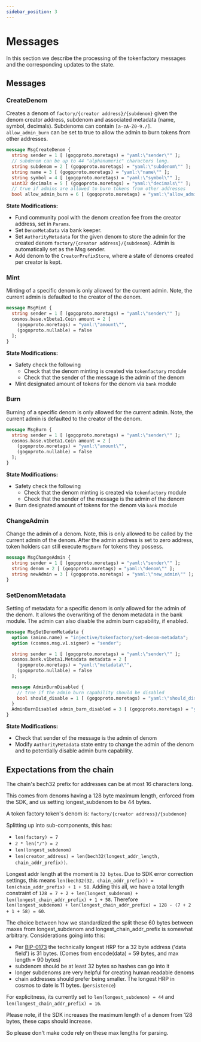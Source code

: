 ```yaml
---
sidebar_position: 3
---
```


# Messages

In this section we describe the processing of the tokenfactory messages and the corresponding updates to the state.

## Messages

### CreateDenom

Creates a denom of `factory/{creator address}/{subdenom}` given the denom creator address, subdenom and associated metadata (name, symbol, decimals). Subdenoms can contain `[a-zA-Z0-9./]`. `allow_admin_burn` can be set to true to allow the admin to burn tokens from other addresses.

```protobuf
message MsgCreateDenom {
  string sender = 1 [ (gogoproto.moretags) = "yaml:\"sender\"" ];
  // subdenom can be up to 44 "alphanumeric" characters long.
  string subdenom = 2 [ (gogoproto.moretags) = "yaml:\"subdenom\"" ];
  string name = 3 [ (gogoproto.moretags) = "yaml:\"name\"" ];
  string symbol = 4 [ (gogoproto.moretags) = "yaml:\"symbol\"" ];
  uint32 decimals = 5 [ (gogoproto.moretags) = "yaml:\"decimals\"" ];
  // true if admins are allowed to burn tokens from other addresses
  bool allow_admin_burn = 6 [ (gogoproto.moretags) = "yaml:\"allow_admin_burn\"" ];}
```

**State Modifications:**

* Fund community pool with the denom creation fee from the creator address, set in `Params`.
* Set `DenomMetaData` via bank keeper.
* Set `AuthorityMetadata` for the given denom to store the admin for the created denom `factory/{creator address}/{subdenom}`. Admin is automatically set as the Msg sender.
* Add denom to the `CreatorPrefixStore`, where a state of denoms created per creator is kept.

### Mint

Minting of a specific denom is only allowed for the current admin. Note, the current admin is defaulted to the creator of the denom.

```protobuf
message MsgMint {
  string sender = 1 [ (gogoproto.moretags) = "yaml:\"sender\"" ];
  cosmos.base.v1beta1.Coin amount = 2 [
    (gogoproto.moretags) = "yaml:\"amount\"",
    (gogoproto.nullable) = false
  ];
}
```

**State Modifications:**

* Safety check the following
  * Check that the denom minting is created via `tokenfactory` module
  * Check that the sender of the message is the admin of the denom
* Mint designated amount of tokens for the denom via `bank` module

### Burn

Burning of a specific denom is only allowed for the current admin. Note, the current admin is defaulted to the creator of the denom.

```protobuf
message MsgBurn {
  string sender = 1 [ (gogoproto.moretags) = "yaml:\"sender\"" ];
  cosmos.base.v1beta1.Coin amount = 2 [
    (gogoproto.moretags) = "yaml:\"amount\"",
    (gogoproto.nullable) = false
  ];
}
```

**State Modifications:**

* Safety check the following
  * Check that the denom minting is created via `tokenfactory` module
  * Check that the sender of the message is the admin of the denom
* Burn designated amount of tokens for the denom via `bank` module

### ChangeAdmin

Change the admin of a denom. Note, this is only allowed to be called by the current admin of the denom. After the admin address is set to zero address, token holders can still execute `MsgBurn` for tokens they possess.

```protobuf
message MsgChangeAdmin {
  string sender = 1 [ (gogoproto.moretags) = "yaml:\"sender\"" ];
  string denom = 2 [ (gogoproto.moretags) = "yaml:\"denom\"" ];
  string newAdmin = 3 [ (gogoproto.moretags) = "yaml:\"new_admin\"" ];
}
```

### SetDenomMetadata

Setting of metadata for a specific denom is only allowed for the admin of the denom. It allows the overwriting of the denom metadata in the bank module. The admin can also disable the admin burn capability, if enabled.

```protobuf
message MsgSetDenomMetadata {
  option (amino.name) = "injective/tokenfactory/set-denom-metadata";
  option (cosmos.msg.v1.signer) = "sender";

  string sender = 1 [ (gogoproto.moretags) = "yaml:\"sender\"" ];
  cosmos.bank.v1beta1.Metadata metadata = 2 [
    (gogoproto.moretags) = "yaml:\"metadata\"",
    (gogoproto.nullable) = false
  ];

  message AdminBurnDisabled {
    // true if the admin burn capability should be disabled
    bool should_disable = 1 [ (gogoproto.moretags) = "yaml:\"should_disable\"" ];
  }
  AdminBurnDisabled admin_burn_disabled = 3 [ (gogoproto.moretags) = "yaml:\"admin_burn_disabled\"" ];
}
```

**State Modifications:**

* Check that sender of the message is the admin of denom
* Modify `AuthorityMetadata` state entry to change the admin of the denom and to potentially disable admin burn capability.

## Expectations from the chain

The chain's bech32 prefix for addresses can be at most 16 characters long.

This comes from denoms having a 128 byte maximum length, enforced from the SDK, and us setting longest\_subdenom to be 44 bytes.

A token factory token's denom is: `factory/{creator address}/{subdenom}`

Splitting up into sub-components, this has:

* `len(factory) = 7`
* `2 * len("/") = 2`
* `len(longest_subdenom)`
* `len(creator_address) = len(bech32(longest_addr_length, chain_addr_prefix))`.

Longest addr length at the moment is `32 bytes`. Due to SDK error correction settings, this means `len(bech32(32, chain_addr_prefix)) = len(chain_addr_prefix) + 1 + 58`. Adding this all, we have a total length constraint of `128 = 7 + 2 + len(longest_subdenom) + len(longest_chain_addr_prefix) + 1 + 58`. Therefore `len(longest_subdenom) + len(longest_chain_addr_prefix) = 128 - (7 + 2 + 1 + 58) = 60`.

The choice between how we standardized the split these 60 bytes between maxes from longest\_subdenom and longest\_chain\_addr\_prefix is somewhat arbitrary. Considerations going into this:

* Per [BIP-0173](https://github.com/bitcoin/bips/blob/master/bip-0173.mediawiki#bech32) the technically longest HRP for a 32 byte address ('data field') is 31 bytes. (Comes from encode(data) = 59 bytes, and max length = 90 bytes)
* subdenom should be at least 32 bytes so hashes can go into it
* longer subdenoms are very helpful for creating human readable denoms
* chain addresses should prefer being smaller. The longest HRP in cosmos to date is 11 bytes. (`persistence`)

For explicitness, its currently set to `len(longest_subdenom) = 44` and `len(longest_chain_addr_prefix) = 16`.

Please note, if the SDK increases the maximum length of a denom from 128 bytes, these caps should increase.

So please don't make code rely on these max lengths for parsing.
